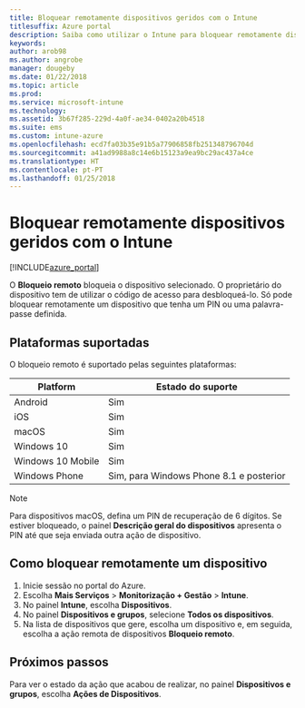 ```yaml
---
title: Bloquear remotamente dispositivos geridos com o Intune
titlesuffix: Azure portal
description: Saiba como utilizar o Intune para bloquear remotamente dispositivos que gere."
keywords: 
author: arob98
ms.author: angrobe
manager: dougeby
ms.date: 01/22/2018
ms.topic: article
ms.prod: 
ms.service: microsoft-intune
ms.technology: 
ms.assetid: 3b67f285-229d-4a0f-ae34-0402a20b4518
ms.suite: ems
ms.custom: intune-azure
ms.openlocfilehash: ecd7fa03b35e91b5a77906858fb251348796704d
ms.sourcegitcommit: a41ad9988a8c14e6b15123a9ea9bc29ac437a4ce
ms.translationtype: HT
ms.contentlocale: pt-PT
ms.lasthandoff: 01/25/2018
---
```

# <a name="remotely-lock-managed-devices-with-intune"></a>Bloquear remotamente dispositivos geridos com o Intune


[!INCLUDE[azure_portal](./includes/azure_portal.md)]

O **Bloqueio remoto** bloqueia o dispositivo selecionado. O proprietário do dispositivo tem de utilizar o código de acesso para desbloqueá-lo. Só pode bloquear remotamente um dispositivo que tenha um PIN ou uma palavra-passe definida.

## <a name="supported-platforms"></a>Plataformas suportadas

O bloqueio remoto é suportado pelas seguintes plataformas:

|Platform|Estado do suporte|
|---|---|
|Android|Sim|
|iOS|Sim|
|macOS|Sim|
|Windows 10|Sim|
|Windows 10 Mobile|Sim|
|Windows Phone|Sim, para Windows Phone 8.1 e posterior|

> [!NOTE]  
> Para dispositivos macOS, defina um PIN de recuperação de 6 dígitos. Se estiver bloqueado, o painel **Descrição geral do dispositivos** apresenta o PIN até que seja enviada outra ação de dispositivo.

## <a name="how-to-remote-lock-a-device"></a>Como bloquear remotamente um dispositivo

1. Inicie sessão no portal do Azure.
2. Escolha **Mais Serviços** > **Monitorização + Gestão** > **Intune**.
3. No painel **Intune**, escolha **Dispositivos**.
4. No painel **Dispositivos e grupos**, selecione **Todos os dispositivos**.
5. Na lista de dispositivos que gere, escolha um dispositivo e, em seguida, escolha a ação remota de dispositivos **Bloqueio remoto**.

## <a name="next-steps"></a>Próximos passos

Para ver o estado da ação que acabou de realizar, no painel **Dispositivos e grupos**, escolha **Ações de Dispositivos**.
